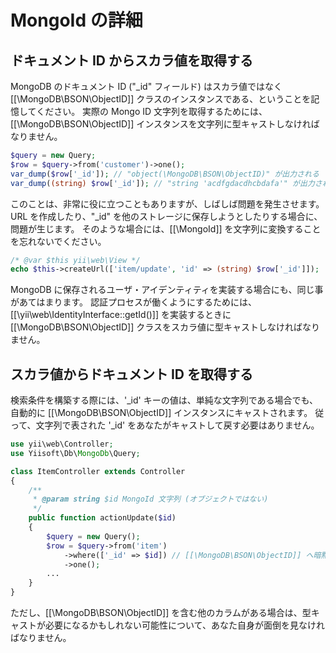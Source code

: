MongoId の詳細
==============

## ドキュメント ID からスカラ値を取得する

MongoDB のドキュメント ID ("_id" フィールド) はスカラ値ではなく [[\MongoDB\BSON\ObjectID]] クラスのインスタンスである、ということを記憶してください。
実際の Mongo ID 文字列を取得するためには、[[\MongoDB\BSON\ObjectID]] インスタンスを文字列に型キャストしなければなりません。

```php
$query = new Query;
$row = $query->from('customer')->one();
var_dump($row['_id']); // "object(\MongoDB\BSON\ObjectID)" が出力される
var_dump((string) $row['_id']); // "string 'acdfgdacdhcbdafa'" が出力される
```

このことは、非常に役に立つこともありますが、しばしば問題を発生させます。
URL を作成したり、"_id" を他のストレージに保存しようとしたりする場合に、問題が生じます。
そのような場合には、[[\MongoId]] を文字列に変換することを忘れないでください。

```php
/* @var $this yii\web\View */
echo $this->createUrl(['item/update', 'id' => (string) $row['_id']]);
```

MongoDB に保存されるユーザ・アイデンティティを実装する場合にも、同じ事があてはまります。
認証プロセスが働くようにするためには、[[\yii\web\IdentityInterface::getId()]] を実装するときに [[\MongoDB\BSON\ObjectID]] クラスをスカラ値に型キャストしなければなりません。

## スカラ値からドキュメント ID を取得する

検索条件を構築する際には、'_id' キーの値は、単純な文字列である場合でも、自動的に [[\MongoDB\BSON\ObjectID]] インスタンスにキャストされます。
従って、文字列で表された '_id' をあなたがキャストして戻す必要はありません。

```php
use yii\web\Controller;
use Yiisoft\Db\MongoDb\Query;

class ItemController extends Controller
{
    /**
     * @param string $id MongoId 文字列 (オブジェクトではない)
     */
    public function actionUpdate($id)
    {
        $query = new Query();
        $row = $query->from('item')
            ->where(['_id' => $id]) // [[\MongoDB\BSON\ObjectID]] へ暗黙に型キャスト
            ->one();
        ...
    }
}
```

ただし、[[\MongoDB\BSON\ObjectID]] を含む他のカラムがある場合は、型キャストが必要になるかもしれない可能性について、あなた自身が面倒を見なければなりません。
